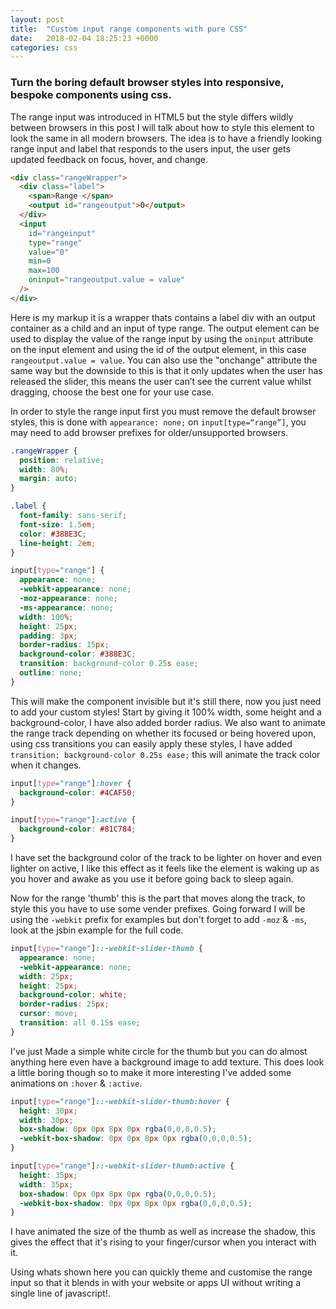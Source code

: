 ```yaml
---
layout: post
title:  "Custom input range components with pure CSS"
date:   2018-02-04 18:25:23 +0000
categories: css
---
```


### Turn the boring default browser styles into responsive, bespoke components using css.

The range input was introduced in HTML5 but the style differs wildly between browsers in this post I will talk about how to style this element to look the same in all modern browsers.
The idea is to have a friendly looking range input and label that responds to the users input, the user gets updated feedback on focus, hover, and change.
```html
<div class="rangeWrapper">
  <div class="label">
    <span>Range </span>
    <output id="rangeoutput">0</output>
  </div>
  <input
    id="rangeinput"
    type="range"
    value="0"
    min=0
    max=100
    oninput="rangeoutput.value = value"
  />
</div>
```
Here is my markup it is a wrapper thats contains a label div with an output container as a child and an input of type range.
The output element can be used to display the value of the range input by using the `oninput` attribute on the input element and using the id of the output element, in this case `rangeoutput.value = value`.
You can also use the "onchange" attribute the same way but the downside to this is that it only updates when the user has released the slider, this means the user can’t see the current value whilst dragging, choose the best one for your use case.

In order to style the range input first you must remove the default browser styles, this is done with `appearance: none;` on `input[type=“range”]`, you may need to add browser prefixes for older/unsupported browsers.
```css
.rangeWrapper {
  position: relative;
  width: 80%;
  margin: auto;
}

.label {
  font-family: sans-serif;
  font-size: 1.5em;
  color: #388E3C;
  line-height: 2em;
}

input[type="range"] {
  appearance: none;
  -webkit-appearance: none;
  -moz-appearance: none;
  -ms-appearance: none;
  width: 100%;
  height: 25px;
  padding: 3px;
  border-radius: 15px;
  background-color: #388E3C;
  transition: background-color 0.25s ease;
  outline: none;
}
```
This will make the component invisible but it's still there, now you just need to add your custom styles!
Start by giving it 100% width, some height and a background-color, I have also added border radius.
We also want to animate the range track depending on whether its focused or being hovered upon, using css transitions you can easily apply these styles, I have added `transition: background-color 0.25s ease;` this will animate the track color when it changes.
```css
input[type="range"]:hover {
  background-color: #4CAF50;
}

input[type="range"]:active {
  background-color: #81C784;
}
```
I have set the background color of the track to be lighter on hover and even lighter on active, I like this effect as it feels like the element is waking up as you hover and awake as you use it before going back to sleep again.

Now for the range 'thumb' this is the part that moves along the track, to style this you have to use some vender prefixes.
Going forward I will be using the `-webkit` prefix for examples but don't forget to add `-moz` & `-ms`, look at the jsbin example for the full code.
```css
input[type="range"]::-webkit-slider-thumb {
  appearance: none;
  -webkit-appearance: none;
  width: 25px;
  height: 25px;
  background-color: white;
  border-radius: 25px;
  cursor: move;
  transition: all 0.15s ease;
}
```
I've just Made a simple white circle for the thumb but you can do almost anything here even have a background image to add texture.
This does look a little boring though so to make it more interesting I've added some animations on `:hover` & `:active`.
```css
input[type="range"]::-webkit-slider-thumb:hover {
  height: 30px;
  width: 30px;
  box-shadow: 0px 0px 8px 0px rgba(0,0,0,0.5);
  -webkit-box-shadow: 0px 0px 8px 0px rgba(0,0,0,0.5);
}

input[type="range"]::-webkit-slider-thumb:active {
  height: 35px;
  width: 35px;
  box-shadow: 0px 0px 8px 0px rgba(0,0,0,0.5);
  -webkit-box-shadow: 0px 0px 8px 0px rgba(0,0,0,0.5);
}
```
I have animated the size of the thumb as well as increase the shadow, this gives the effect that it's rising to your finger/cursor when you interact with it.

Using whats shown here you can quickly theme and customise the range input so that it blends in with your website or apps UI without writing a single line of javascript!.
